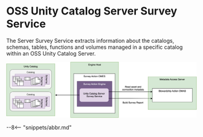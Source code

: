 <!-- SPDX-License-Identifier: CC-BY-4.0 -->
<!-- Copyright Contributors to the Egeria project. -->

# OSS Unity Catalog Server Survey Service

The Server Survey Service extracts information about the catalogs, schemas, tables, functions and volumes managed in a specific catalog within an OSS Unity Catalog Server.

![Connector Operation](server-survey-service.svg)

--8<-- "snippets/abbr.md"